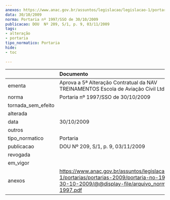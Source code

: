 ```yaml
---
anexos: https://www.anac.gov.br/assuntos/legislacao/legislacao-1/portarias/portarias-2009/portaria-no-1997-sso-de-30-10-2009/@@display-file/arquivo_norma/PA2009-1997.pdf
data: 30/10/2009
norma: Portaria nº 1997/SSO de 30/10/2009
publicacao: DOU  Nº 209, S/1, p. 9, 03/11/2009
tags:
- alteração
- portaria
tipo_normatico: Portaria
hide: 
- toc 
 
---
```


|                    | Documento                                                                                                                                                         |
|:-------------------|:------------------------------------------------------------------------------------------------------------------------------------------------------------------|
| ementa             | Aprova a 5ª Alteração Contratual da NAV TREINAMENTOS Escola de Aviação Civil Ltda. - ME.                                                                          |
| norma              | Portaria nº 1997/SSO de 30/10/2009                                                                                                                                |
| tornada_sem_efeito |                                                                                                                                                                   |
| alterada           |                                                                                                                                                                   |
| data               | 30/10/2009                                                                                                                                                        |
| outros             |                                                                                                                                                                   |
| tipo_normatico     | Portaria                                                                                                                                                          |
| publicacao         | DOU  Nº 209, S/1, p. 9, 03/11/2009                                                                                                                                |
| revogada           |                                                                                                                                                                   |
| em_vigor           |                                                                                                                                                                   |
| anexos             | https://www.anac.gov.br/assuntos/legislacao/legislacao-1/portarias/portarias-2009/portaria-no-1997-sso-de-30-10-2009/@@display-file/arquivo_norma/PA2009-1997.pdf |